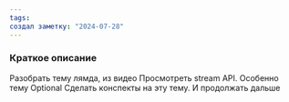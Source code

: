 ```yaml
---
tags: 
создал заметку: "2024-07-28"
---
```

### Краткое описание


Разобрать тему лямда, из видео 
Просмотреть stream API. 
Особенно тему Optional
Сделать конспекты на эту тему. И продолжать дальше
